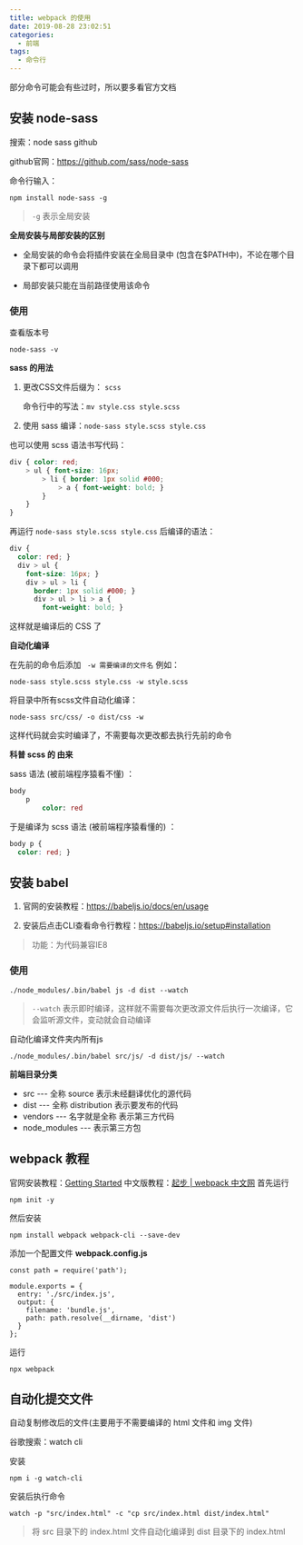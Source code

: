```yaml
---
title: webpack 的使用
date: 2019-08-28 23:02:51
categories:
  - 前端
tags:
  - 命令行
---
```


部分命令可能会有些过时，所以要多看官方文档

## 安装 node-sass

搜索：node sass github

github官网：https://github.com/sass/node-sass

命令行输入：

```
npm install node-sass -g
```

> `-g` 表示全局安装

**全局安装与局部安装的区别**

- 全局安装的命令会将插件安装在全局目录中 (包含在$PATH中)，不论在哪个目录下都可以调用

- 局部安装只能在当前路径使用该命令

### 使用

查看版本号

```
node-sass -v
```

**sass 的用法**

1. 更改CSS文件后缀为： `scss` 

   命令行中的写法：`mv style.css style.scss`

2. 使用 sass 编译：`node-sass style.scss style.css`



也可以使用 scss 语法书写代码：

```scss
div { color: red;
    > ul { font-size: 16px;
        > li { border: 1px solid #000;
            > a { font-weight: bold; }
        }
    }
}
```

再运行 `node-sass style.scss style.css` 后编译的语法：

```css
div {
  color: red; }
  div > ul {
    font-size: 16px; }
    div > ul > li {
      border: 1px solid #000; }
      div > ul > li > a {
        font-weight: bold; }
```

这样就是编译后的 CSS 了

**自动化编译**

在先前的命令后添加 ` -w 需要编译的文件名` 例如： 

```
node-sass style.scss style.css -w style.scss
```

将目录中所有scss文件自动化编译：

```
node-sass src/css/ -o dist/css -w
```

这样代码就会实时编译了，不需要每次更改都去执行先前的命令

**科普 scss 的 由来**

sass 语法 (被前端程序猿看不懂) ：

```sass
body
	p
		color: red
```

于是编译为 scss 语法 (被前端程序猿看懂的) ：

```scss
body p {
  color: red; }
```

## 安装 babel

1. 官网的安装教程：https://babeljs.io/docs/en/usage

2. 安装后点击CLI查看命令行教程：https://babeljs.io/setup#installation

> 功能：为代码兼容IE8

### 使用

```
./node_modules/.bin/babel js -d dist --watch
```

> `--watch` 表示即时编译，这样就不需要每次更改源文件后执行一次编译，它会监听源文件，变动就会自动编译

自动化编译文件夹内所有js

```
./node_modules/.bin/babel src/js/ -d dist/js/ --watch
```

**前端目录分类**

- src  ---  全称 source 表示未经翻译优化的源代码
- dist   ---   全称 distribution 表示要发布的代码
- vendors   ---   名字就是全称 表示第三方代码
- node_modules   ---   表示第三方包


## webpack 教程
官网安装教程：[Getting Started](https://webpack.js.org/guides/getting-started/)
中文版教程：[起步 | webpack 中文网](https://www.webpackjs.com/guides/getting-started/)
首先运行

```
npm init -y
```

然后安装

```
npm install webpack webpack-cli --save-dev
```

添加一个配置文件 **webpack.config.js**

```
const path = require('path');

module.exports = {
  entry: './src/index.js',
  output: {
    filename: 'bundle.js',
    path: path.resolve(__dirname, 'dist')
  }
};
```

运行

```
npx webpack
```

## 自动化提交文件

自动复制修改后的文件(主要用于不需要编译的 html 文件和 img 文件)

谷歌搜索：watch cli

安装

```
npm i -g watch-cli
```

安装后执行命令

```
watch -p "src/index.html" -c "cp src/index.html dist/index.html"
```

> 将 src 目录下的 index.html 文件自动化编译到 dist 目录下的 index.html